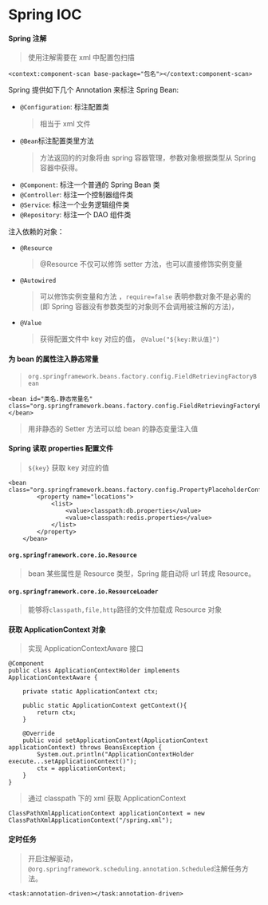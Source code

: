 # Spring IOC

#### Spring 注解

> 使用注解需要在 xml 中配置包扫描

```
<context:component-scan base-package="包名"></context:component-scan>
```

Spring 提供如下几个 Annotation 来标注 Spring Bean:

- `@Configuration`: 标注配置类
  > 相当于 xml 文件
- `@Bean`标注配置类里方法
  > 方法返回的的对象将由 spring 容器管理，参数对象根据类型从 Spring 容器中获得。
- `@Component`: 标注一个普通的 Spring Bean 类
- `@Controller`: 标注一个控制器组件类
- `@Service`: 标注一个业务逻辑组件类
- `@Repository`: 标注一个 DAO 组件类

注入依赖的对象：

- `@Resource`

  > @Resource 不仅可以修饰 setter 方法，也可以直接修饰实例变量

- `@Autowired`

  > 可以修饰实例变量和方法 ，`require=false` 表明参数对象不是必需的(即 Spring 容器没有参数类型的对象则不会调用被注解的方法)，

- `@Value`
  > 获得配置文件中 key 对应的值， `@Value("${key:默认值}")`

#### 为 bean 的属性注入静态常量

> `org.springframework.beans.factory.config.FieldRetrievingFactoryBean`

```
<bean id="类名.静态常量名" class="org.springframework.beans.factory.config.FieldRetrievingFactoryBean"></bean>

```

> 用非静态的 Setter 方法可以给 bean 的静态变量注入值

#### Spring 读取 properties 配置文件

> `${key}` 获取 key 对应的值

```
<bean class="org.springframework.beans.factory.config.PropertyPlaceholderConfigurer">
        <property name="locations">
            <list>
                <value>classpath:db.properties</value>
                <value>classpath:redis.properties</value>
            </list>
        </property>
    </bean>
```

#### `org.springframework.core.io.Resource`

> bean 某些属性是 Resource 类型，Spring 能自动将 url 转成 Resource。

#### `org.springframework.core.io.ResourceLoader`

> 能够将`classpath,file,http`路径的文件加载成 Resource 对象

#### 获取 ApplicationContext 对象

> 实现 ApplicationContextAware 接口

```
@Component
public class ApplicationContextHolder implements ApplicationContextAware {

    private static ApplicationContext ctx;

    public static ApplicationContext getContext(){
        return ctx;
    }

    @Override
    public void setApplicationContext(ApplicationContext applicationContext) throws BeansException {
        System.out.println("ApplicationContextHolder execute...setApplicationContext()");
        ctx = applicationContext;
    }
}
```

> 通过 classpath 下的 xml 获取 ApplicationContext

```
ClassPathXmlApplicationContext applicationContext = new ClassPathXmlApplicationContext("/spring.xml");

```

#### 定时任务

> 开启注解驱动，`@org.springframework.scheduling.annotation.Scheduled`注解任务方法。

```
<task:annotation-driven></task:annotation-driven>
```
